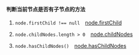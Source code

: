 #### 判断当前节点是否有子节点的方法

1. `node.firstChild !== null`&emsp;[node.firstChild](https://developer.mozilla.org/zh-CN/docs/Web/API/Node/firstChild)

2. `node.childNodes.length > 0`&emsp;[node.childNodes](https://developer.mozilla.org/zh-CN/docs/Web/API/Node/childNodes)

3. `node.hasChildNodes()`&emsp;[node.hasChildNodes](https://developer.mozilla.org/zh-CN/docs/Web/API/Node/hasChildNodes)
